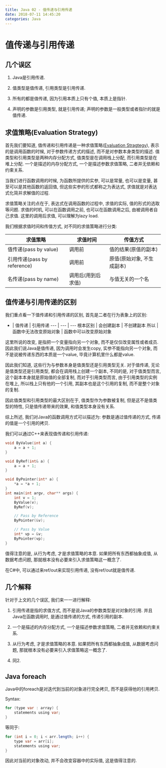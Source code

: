 ```yaml
---
title: Java 02 - 值传递与引用传递
date: 2018-07-11 14:45:20
categories: Java
---
```

# 值传递与引用传递

<!--more-->

## 几个误区

1. Java是引用传递.

1. 值类型是值传递, 引用类型是引用传递.

1. 所有的都是值传递, 因为引用本质上只有个值, 本质上是指针.

1. 声明的参数是引用类型, 就是引用传递; 声明的参数是一般类型或者指针的就是值传递.

## 求值策略(Evaluation Strategy)

首先我们要知道, 值传递和引用传递是一种求值策略([Evaluation Stragtegy](https://en.wikipedia.org/wiki/Evaluation_strategy)), 表示的是调用函数的时候, 对于参数传递方式的描述, 而不是对参数本身类型的描述. 值类型和引用类型是两种内存分配方式, 值类型是在调用栈上分配, 而引用类型是在堆上分配. 一个是描述的内存分配方式, 一个是描述参数求值策略, 二者并无依赖和约束关系.

当我们进行函数调用的时候, 为函数所提供的实参, 可以是常量, 也可以是变量, 甚至可以是其他函数的返回值, 但这些实参的形式都称之为表达式, 求值就是对表达式化简并求解值的过程.

求值策略关注的点在于, 表达式在调用函数的过程中, 求值的实际, 值的形式的选取等问题. 求值的时机, 可以在函数调用之前, 也可以在函数调用之后, 由被调用者自己求值. 这里的调用后求值, 可以理解为lazy load.

我们根据求值时间和传值方式, 对不同的求值策略进行分类:

求值策略 | 求值时间 | 传值方式
--- | --- | --- 
值传递(pass by value) | 调用前 | 值的结果(原值的副本)
引用传递(pass by reference) | 调用前 | 原值(原始对象, 不生成副本)
名传递(pass by name) | 调用后(用到后求值) | 与值无关的一个名

## 值传递与引用传递的区别

我们重点看一下值传递和引用传递的区别, 首先是二者在行为表象上的区别:

 - | 值传递 | 引用传递
--- | --- | ---
根本区别 | 会创建副本 | 不创建副本
所以 | 函数中无法改变原始对象 | 函数中可以改变原始对象

这里所说的改变, 是指把一个变量指向另一个对象, 而不是仅仅改变属性或者成员. 因此我们说Java是值传递, 因为调用时会发生copy, 实参不能指向另一个对象, 而不是说被传递东西的本质是一个value, 毕竟计算机里什么都是value.

因此我们知道, 这些行为与参数本身是值类型还是引用类型无关. 对于值传递, 无论是值类型还是引用类型, 都会在调用栈上创建一个副本, 不同的是, 对于值类型而言, 这个副本本身就是原始值的全部复制, 而对于引用类型而言, 由于引用类型的实例在堆上, 所以栈上只有他的一个引用, 其副本也是这个引用的复制, 而不是整个对象的复制.

因此值类型和引用类型的最大区别在于, 值类型作为参数被复制, 但是这不是值类型的特性, 只是值传递带来的效果, 和值类型本身没有关系.

综上所述, 我们对Java的函数调用方式可以描述为: 参数是通过值传递的方式, 传递的值是一个引用的拷贝.

我们可以通过C++来表现值传递和引用传递:

```cpp
void ByValue(int a) {
    a = a + 1;
}

void ByRef(int& a) {
    a = a + 1;
}

void ByPointer(int* a) {
    *a = *a + 1;
}
int main(int argv, char** args) {
    int v = 1;
    ByValue(v);
    ByRef(v);

    // Pass by Reference
    ByPointer(&v);

    // Pass by Value
    int* vp = &v;
    ByPointer(vp);
}
```

值得注意的是, 从行为考虑, 才是求值策略的本意. 如果把所有东西都抽象成值, 从数据考虑问题, 那就根本没有必要来引入求值策略这一概念了.

在C#中, 可以通过来ref/out来实现引用传递, 没有ref/out就是值传递.

## 几个解释

针对于上文的几个误区, 我们来一一进行解释:

1. 引用传递是指的求值方式, 而不是说Java的参数类型是对对象的引用. 并且Java在函数调用时, 是通过值传递的方式, 传递引用的副本.

1. 一个是描述的内存分配方式, 一个是描述参数求值策略, 二者并无依赖和约束关系.

1. 从行为考虑, 才是求值策略的本意. 如果把所有东西都抽象成值, 从数据考虑问题, 那就根本没有必要来引入求值策略这一概念了.

1. 同2.

## Java foreach

Java中的foreach是对迭代到当前的对象进行完全拷贝, 而不是获得他的引用拷贝.

Syntax:

```java
for (type var : array) { 
    statements using var;
}
```

等同于:

```java
for (int i = 0; i < arr.length; i++) { 
    type var = arr[i];
    statements using var;
}
```

因此对当前的对象改动, 并不会改变容器中的实际值, 这是值得注意的.